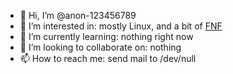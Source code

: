 - 👋 Hi, I’m @anon-123456789
- 👀 I’m interested in: mostly Linux, and a bit of [FNF](https://github.com/ninjamuffin99/Funkin)
- 🌱 I’m currently learning: nothing right now
- 💞️ I’m looking to collaborate on: nothing
- 📫 How to reach me: send mail to /dev/null

<!---
anon-123456789/anon-123456789 is a ✨ special ✨ repository because its `README.md` (this file) appears on your GitHub profile.
You can click the Preview link to take a look at your changes.
--->
